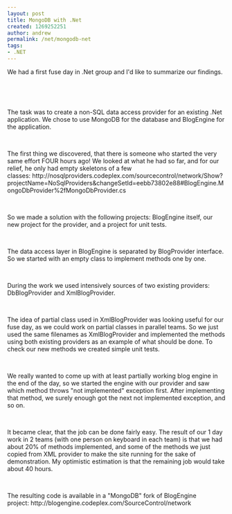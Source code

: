 ```yaml
---
layout: post
title: MongoDB with .Net
created: 1269252251
author: andrew
permalink: /net/mongodb-net
tags:
- .NET
---
```

<p>We had a first fuse day in .Net group and I'd like to summarize our findings.</p>
<p>&nbsp;</p>
<p>&nbsp;</p>
<p>The task was to create a non-SQL data access provider for an existing .Net application. We chose to use MongoDB for the database and BlogEngine for the application.</p>
<p>&nbsp;</p>
<p>The first thing we discovered, that there is someone who started the very same effort FOUR hours ago! We looked at what he had so far, and for our relief, he only had empty skeletons of a few classes:&nbsp;http://nosqlproviders.codeplex.com/sourcecontrol/network/Show?projectName=NoSqlProviders&amp;changeSetId=eebb73802e88#BlogEngine.MongoDbProvider%2fMongoDbProvider.cs</p>
<p>&nbsp;</p>
<p>So we made a solution with the following projects: BlogEngine itself, our new project for the provider, and a project for unit tests.</p>
<p>&nbsp;</p>
<p>The data access layer in BlogEngine is separated by BlogProvider&nbsp;interface. So we started with an empty class to implement methods one by one.</p>
<p>&nbsp;</p>
<p>During the work we used intensively sources of two existing providers: DbBlogProvider&nbsp;and XmlBlogProvider.</p>
<p>&nbsp;</p>
<p>The idea of partial class used in XmlBlogProvider was looking useful for our fuse day, as we could work on partial classes in parallel teams. So we just used the same filenames as XmlBlogProvider and implemented the methods using both existing providers as an example of what should be done. To check our new methods we created simple unit tests.</p>
<p>&nbsp;</p>
<p>We really wanted to come up with at least partially working blog engine in the end of the day, so we started the engine with our provider and saw which method throws &quot;not implemented&quot; exception first. After implementing that method, we surely enough got the next not implemented exception, and so on.</p>
<p>&nbsp;</p>
<p>It became clear, that the job can be done fairly easy. The result of our 1 day work in 2 teams (with one person on keyboard in each team) is that we had about 20% of methods implemented, and some of the methods we just copied from XML provider to make the site running for the sake of demonstration. My optimistic estimation is that the remaining job would take about 40 hours.</p>
<p>&nbsp;</p>
<p>The resulting code is available in a &quot;MongoDB&quot; fork of BlogEngine project:&nbsp;http://blogengine.codeplex.com/SourceControl/network</p>
<p>&nbsp;</p>
